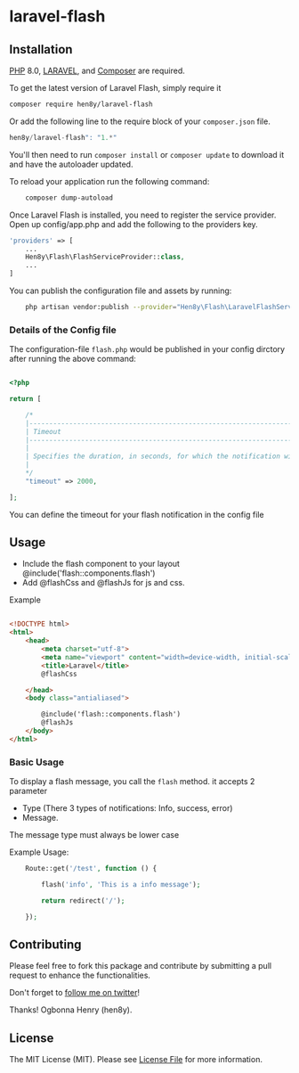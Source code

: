 # laravel-flash

## Installation

[PHP](https://php.net) 8.0, [LARAVEL](https://laravel.com), and [Composer](https://getcomposer.org) are required.

To get the latest version of Laravel Flash, simply require it

```bash
composer require hen8y/laravel-flash
```

Or add the following line to the require block of your `composer.json` file.

```php
hen8y/laravel-flash": "1.*"
```

You'll then need to run `composer install` or `composer update` to download it and have the autoloader updated.

To reload your application run the following command:

```bash
    composer dump-autoload

```

Once Laravel Flash is installed, you need to register the service provider. Open up config/app.php and add the following to the providers key.

```php
'providers' => [
    ...
    Hen8y\Flash\FlashServiceProvider::class,
    ...
]

```

You can publish the configuration file and assets by running:

```bash
    php artisan vendor:publish --provider="Hen8y\Flash\LaravelFlashServiceProvider"

```

### Details of the Config file

The configuration-file `flash.php` would be published in your config dirctory after running the above command:

```php

<?php

return [

    /*
    |--------------------------------------------------------------------------
    | Timeout 
    |--------------------------------------------------------------------------
    |
    | Specifies the duration, in seconds, for which the notification will remain visible.
    |
    */
    "timeout" => 2000,

];

```

You can define the timeout for your flash notification in the config file

## Usage

- Include the flash component to your layout @include('flash::components.flash')
- Add @flashCss and @flashJs for js and css.

Example

```html

<!DOCTYPE html>
<html>
    <head>
        <meta charset="utf-8">
        <meta name="viewport" content="width=device-width, initial-scale=1">
        <title>Laravel</title>
        @flashCss

    </head>
    <body class="antialiased">

        @include('flash::components.flash')
        @flashJs
    </body>
</html>

```

### Basic Usage

To display a flash message, you call the `flash` method. it accepts 2 parameter

- Type (There 3 types of notifications: Info, success, error)
- Message.

The message type must always be lower case

Example Usage:

```php
    Route::get('/test', function () {

        flash('info', 'This is a info message');

        return redirect('/');

    });
```

## Contributing

Please feel free to fork this package and contribute by submitting a pull request to enhance the functionalities.

Don't forget to [follow me on twitter](https://twitter.com/hen8y)!

Thanks!
Ogbonna Henry (hen8y).

## License

The MIT License (MIT). Please see [License File](LICENSE.md) for more information.
